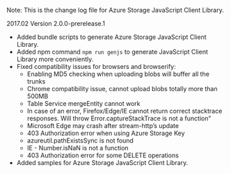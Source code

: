 Note: This is the change log file for Azure Storage JavaScript Client Library.

2017.02 Version 2.0.0-prerelease.1

* Added bundle scripts to generate Azure Storage JavaScript Client Library.
* Added npm command `npm run genjs` to generate JavaScript Client Library more conveniently.
* Fixed compatibility issues for browsers and browserify:
	* Enabling MD5 checking when uploading blobs will buffer all the trunks
	* Chrome compatibility issue, cannot upload blobs totally more than 500MB
	* Table Service mergeEntity cannot work
	* In case of an error, Firefox/Edge/IE cannot return correct stacktrace responses. Will throw Error.captureStackTrace is not a function”
	* Microsoft Edge may crash after stream-http’s update
	* 403 Authorization error when using Azure Storage Key
	* azureutil.pathExistsSync is not found
	* IE - Number.isNaN is not a function
	* 403 Authorization error for some DELETE operations
* Added samples for Azure Storage JavaScript Client Library.